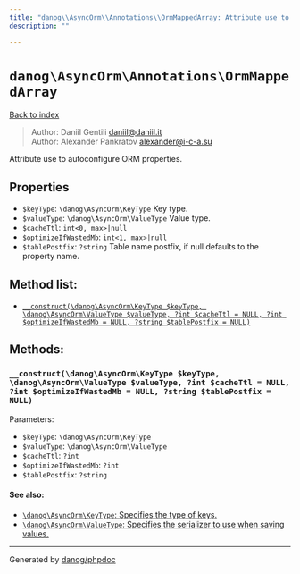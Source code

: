 ```yaml
---
title: "danog\\AsyncOrm\\Annotations\\OrmMappedArray: Attribute use to autoconfigure ORM properties."
description: ""

---
```

# `danog\AsyncOrm\Annotations\OrmMappedArray`
[Back to index](../../../index.md)

> Author: Daniil Gentili <daniil@daniil.it>  
> Author: Alexander Pankratov <alexander@i-c-a.su>  
  

Attribute use to autoconfigure ORM properties.  



## Properties
* `$keyType`: `\danog\AsyncOrm\KeyType` Key type.
* `$valueType`: `\danog\AsyncOrm\ValueType` Value type.
* `$cacheTtl`: `int<0, max>|null` 
* `$optimizeIfWastedMb`: `int<1, max>|null` 
* `$tablePostfix`: `?string` Table name postfix, if null defaults to the property name.

## Method list:
* [`__construct(\danog\AsyncOrm\KeyType $keyType, \danog\AsyncOrm\ValueType $valueType, ?int $cacheTtl = NULL, ?int $optimizeIfWastedMb = NULL, ?string $tablePostfix = NULL)`](#__construct-danog-asyncorm-keytype-keytype-danog-asyncorm-valuetype-valuetype-int-cachettl-null-int-optimizeifwastedmb-null-string-tablepostfix-null)

## Methods:
### `__construct(\danog\AsyncOrm\KeyType $keyType, \danog\AsyncOrm\ValueType $valueType, ?int $cacheTtl = NULL, ?int $optimizeIfWastedMb = NULL, ?string $tablePostfix = NULL)`




Parameters:

* `$keyType`: `\danog\AsyncOrm\KeyType`   
* `$valueType`: `\danog\AsyncOrm\ValueType`   
* `$cacheTtl`: `?int`   
* `$optimizeIfWastedMb`: `?int`   
* `$tablePostfix`: `?string`   


#### See also: 
* [`\danog\AsyncOrm\KeyType`: Specifies the type of keys.](../../../danog/AsyncOrm/KeyType.md)
* [`\danog\AsyncOrm\ValueType`: Specifies the serializer to use when saving values.](../../../danog/AsyncOrm/ValueType.md)




---
Generated by [danog/phpdoc](https://phpdoc.daniil.it)

